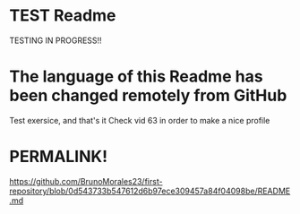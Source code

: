 # TEST Readme
TESTING IN PROGRESS!!

# The language of this Readme has been changed remotely from GitHub
Test exersice, and that's it
Check vid 63 in order to make a nice profile

# PERMALINK!
https://github.com/BrunoMorales23/first-repository/blob/0d543733b547612d6b97ece309457a84f04098be/README.md
